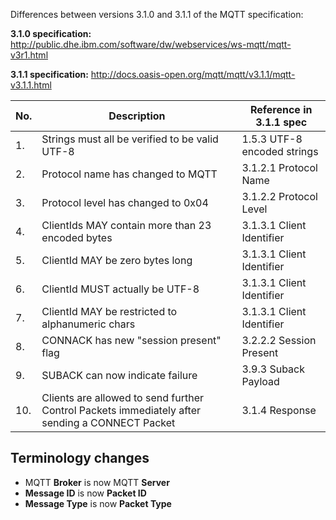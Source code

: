 Differences between versions 3.1.0 and 3.1.1 of the MQTT specification:

**3.1.0 specification:**
http://public.dhe.ibm.com/software/dw/webservices/ws-mqtt/mqtt-v3r1.html

**3.1.1 specification:**
http://docs.oasis-open.org/mqtt/mqtt/v3.1.1/mqtt-v3.1.1.html


| No. | Description                                          | Reference in 3.1.1 spec     |
|-----|------------------------------------------------------|-----------------------------|
| 1.  | Strings must all be verified to be valid UTF-8       | 1.5.3 UTF-8 encoded strings |
| 2.  | Protocol name has changed to MQTT                    | 3.1.2.1 Protocol Name       |
| 3.  | Protocol level has changed to 0x04                   | 3.1.2.2 Protocol Level      |
| 4.  | ClientIds MAY contain more than 23 encoded bytes     | 3.1.3.1 Client Identifier   |
| 5.  | ClientId MAY be zero bytes long                      | 3.1.3.1 Client Identifier   |
| 6.  | ClientId MUST actually be UTF-8                      | 3.1.3.1 Client Identifier   |
| 7.  | ClientId MAY be restricted to alphanumeric chars     | 3.1.3.1 Client Identifier   |
| 8.  | CONNACK has new "session present" flag               | 3.2.2.2 Session Present     |
| 9.  | SUBACK can now indicate failure                      | 3.9.3 Suback Payload        |
| 10. | Clients are allowed to send further Control Packets immediately after sending a CONNECT Packet | 3.1.4 Response


## Terminology changes

* MQTT **Broker** is now MQTT **Server**
* **Message ID** is now **Packet ID**
* **Message Type** is now **Packet Type**
